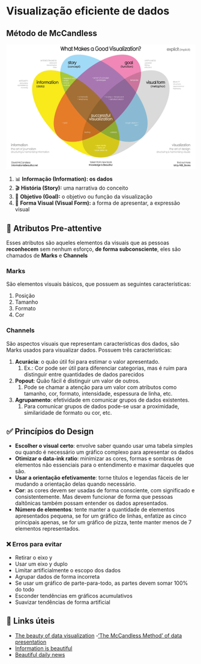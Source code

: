 # Visualização eficiente de dados

## Método de McCandless
![imagem do método de McCandless](./../images/What-Makes-a-Good-Infoviz-frame.png)

1. 📊 **Informação (Information): os dados**
2. 🎬 **História (Story):** uma narrativa do conceito
3. 🎯 **Objetivo (Goal):** o objetivo ou função da visualização
4. 🎨 **Forma Visual (Visual Form):** a forma de apresentar, a expressão visual

## 👀 Atributos Pre-attentive

Esses atributos são aqueles elementos da visuais que as pessoas **reconhecem** sem nenhum esforço, **de forma subconsciente**, eles são chamados de **Marks** e **Channels**

### Marks
São elementos visuais básicos, que possuem as seguintes características:
1. Posição
2. Tamanho
3. Formato
4. Cor

### Channels
São aspectos visuais que representam características dos dados, são Marks usados para visualizar dados. Possuem três características:
1. **Acurácia**: o quão útil foi para estimar o valor apresentado.
   1. Ex.: Cor pode ser útil para diferenciar categorias, mas é ruim para distinguir entre quantidades de dados parecidos
2. **Popout**: Quão fácil é distinguir um valor de outros.
   1. Pode se chamar a atenção para um valor com atributos como tamanho, cor, formato, intensidade, espessura de linha, etc.
3. **Agrupamento**: efetividade em comunicar grupos de dados existentes.
   1. Para comunicar grupos de dados pode-se usar a proximidade, similaridade de formato ou cor, etc. 

## ✅ Princípios do Design

- **Escolher o visual certo**: envolve saber quando usar uma tabela simples ou quando é necessário um gráfico complexo para apresentar os dados
- **Otimizar o data-ink ratio**: minimizar as cores, formas e sombras de elementos não essenciais para o entendimento e maximar daqueles que são.
- **Usar a orientação efetivamente**: torne títulos e legendas fáceis de ler mudando a orientação delas quando necessário.
- **Cor**: as cores devem ser usadas de forma consciente, com significado e consistentemente. Mas devem funcionar de forma que pessoas daltônicas também possam entender os dados apresentados.
- **Número de elementos**: tente manter a quantidade de elementos apresentados pequena, se for um gráfico de linhas, enfatize as cinco principais apenas, se for um gráfico de pizza, tente manter menos de 7 elementos representados.

### ❌ Erros para evitar

- Retirar o eixo y
- Usar um eixo y duplo
- Limitar artificialmente o escopo dos dados
- Agrupar dados de forma incorreta
- Se usar um gráfico de parte-para-todo, as partes devem somar 100% do todo
- Esconder tendências em gráficos acumulativos
- Suavizar tendências de forma artificial

## 🔗 Links úteis
- [The beauty of data visualization](https://www.ted.com/talks/david_mccandless_the_beauty_of_data_visualization?language=en#t-150183)
-[‘The McCandless Method’ of data presentation](https://artscience.blog/home/the-mccandless-method-of-data-presentation)
- [Information is beautiful](https://informationisbeautiful.net/)
- [Beautiful daily news](https://informationisbeautiful.net/beautifulnews/)